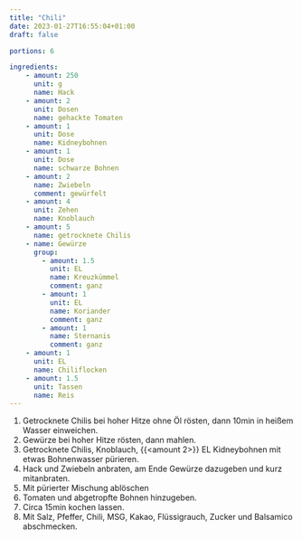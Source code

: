 ```yaml
---
title: "Chili"
date: 2023-01-27T16:55:04+01:00
draft: false

portions: 6

ingredients:
    - amount: 250
      unit: g
      name: Hack
    - amount: 2
      unit: Dosen
      name: gehackte Tomaten
    - amount: 1
      unit: Dose
      name: Kidneybohnen
    - amount: 1
      unit: Dose
      name: schwarze Bohnen
    - amount: 2
      name: Zwiebeln
      comment: gewürfelt
    - amount: 4
      unit: Zehen
      name: Knoblauch
    - amount: 5
      name: getrocknete Chilis
    - name: Gewürze
      group:
        - amount: 1.5
          unit: EL
          name: Kreuzkümmel
          comment: ganz
        - amount: 1
          unit: EL
          name: Koriander
          comment: ganz
        - amount: 1
          name: Sternanis
          comment: ganz
    - amount: 1
      unit: EL
      name: Chiliflocken
    - amount: 1.5
      unit: Tassen
      name: Reis
---
```


1. Getrocknete Chilis bei hoher Hitze ohne Öl rösten, dann 10min in heißem Wasser einweichen.
2. Gewürze bei hoher Hitze rösten, dann mahlen.
3. Getrocknete Chilis, Knoblauch, {{<amount 2>}} EL Kidneybohnen mit etwas Bohnenwasser pürieren.
4. Hack und Zwiebeln anbraten, am Ende Gewürze dazugeben und kurz mitanbraten.
5. Mit pürierter Mischung ablöschen
6. Tomaten und abgetropfte Bohnen hinzugeben.
7. Circa 15min kochen lassen.
8. Mit Salz, Pfeffer, Chili, MSG, Kakao, Flüssigrauch, Zucker und Balsamico abschmecken.
